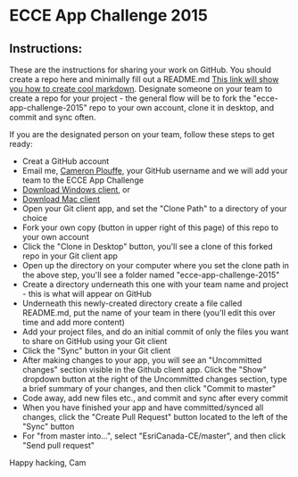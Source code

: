 ECCE App Challenge 2015
==================

## Instructions:
These are the instructions for sharing your work on GitHub. You should create a repo here and minimally fill out a README.md [This link will show you how to create cool markdown](http://markdownlivepreview.com).  Designate someone on your team to create a repo for your project - the general flow will be to fork the "ecce-app-challenge-2015" repo to your own account, clone it in desktop, and commit and sync often.

If you are the designated person on your team, follow these steps to get ready:

* Creat a GitHub account
* Email me, [Cameron Plouffe](mailto:cplouffe@esri.ca), your GitHub username and we will add your team to the ECCE App Challenge
* [Download Windows client](https://windows.github.com), or
* [Download Mac client](https://mac.github.com)
* Open your Git client app, and set the "Clone Path" to a directory of your choice
* Fork your own copy (button in upper right of this page) of this repo to your own account
* Click the "Clone in Desktop" button, you'll see a clone of this forked repo in your Git client app
* Open up the directory on your computer where you set the clone path in the above step, you'll see a folder named "ecce-app-challenge-2015"
* Create a directory underneath this one with your team name and project - this is what will appear on GitHub
* Underneath this newly-created directory create a file called README.md, put the name of your team in there (you'll edit this over time and add more content)
* Add your project files, and do an initial commit of only the files you want to share on GitHub using your Git client
* Click the "Sync" button in your Git client
* After making changes to your app, you will see an "Uncommitted changes" section visible in the Github client app. Click the "Show" dropdown button at the right of the Uncommitted changes section, type a brief summary of your changes, and then click "Commit to master"
* Code away, add new files etc., and commit and sync after every commit
* When you have finished your app and have committed/synced all changes, click the "Create Pull Request" button located to the left of the "Sync" button
* For "from master into...", select "EsriCanada-CE/master", and then click "Send pull request"

Happy hacking,
Cam
